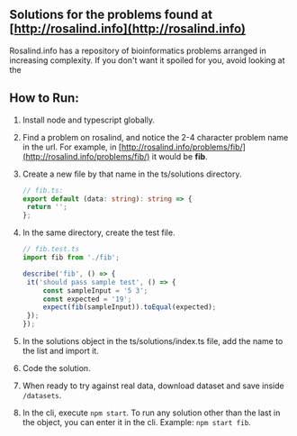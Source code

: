 ## Solutions for the problems found at [http://rosalind.info](http://rosalind.info)

Rosalind.info has a repository of bioinformatics problems arranged in increasing complexity. If you don't want it spoiled for you, avoid looking at the

## How to Run:

1. Install node and typescript globally.
1. Find a problem on rosalind, and notice the 2-4 character problem name in the url. For example, in [http://rosalind.info/problems/fib/](http://rosalind.info/problems/fib/) it would be **fib**.
1. Create a new file by that name in the ts/solutions directory.

   ```ts
   // fib.ts:
   export default (data: string): string => {
   	return '';
   };
   ```

1. In the same directory, create the test file.

   ```ts
   // fib.test.ts
   import fib from './fib';

   describe('fib', () => {
   	it('should pass sample test', () => {
   		const sampleInput = '5 3';
   		const expected = '19';
   		expect(fib(sampleInput)).toEqual(expected);
   	});
   });
   ```

1. In the solutions object in the ts/solutions/index.ts file, add the name to the list and import it.
1. Code the solution.
1. When ready to try against real data, download dataset and save inside `/datasets`.
1. In the cli, execute `npm start`. To run any solution other than the last in the object, you can enter it in the cli. Example: `npm start fib`.
